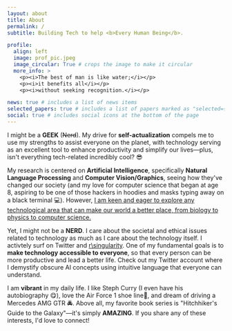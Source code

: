 ```yaml
---
layout: about
title: About
permalink: /
subtitle: Building Tech to help <b>Every Human Being</b>.

profile:
  align: left
  image: prof_pic.jpeg
  image_circular: True # crops the image to make it circular
  more_info: >
    <p><i>The best of man is like water;</i></p>
    <p><i>it benefits all</i></p>
    <p><i>without seeking recognition.</i></p>

news: true # includes a list of news items
selected_papers: true # includes a list of papers marked as "selected={true}"
social: true # includes social icons at the bottom of the page
---
```


I might be a **GEEK** (<strike>Nerd</strike>). My drive for **self-actualization** compels me to use my strengths to assist everyone on the planet, with technology serving as an excellent tool to enhance productivity and simplify our lives—plus, isn't everything tech-related incredibly cool? 😎

My research is centered on **Artificial Intelligence**, specifically **Natural Language Processing** and **Computer Vision/Graphics**, seeing how they've changed our society (and my love for computer science that began at age 8, aspiring to be one of those hackers in hoodies and masks typing away on a black terminal 💻). However, <u>I am keen and eager to explore any technological area that can make our world a better place, from biology to physics to computer science.</u>

Yet, I might not be a **NERD**. I care about the societal and ethical issues related to technology as much as I care about the technology itself. I activtely surf on Twitter and [r\singularity](https://www.reddit.com/r/singularity/). One of my fundamental goals is to **make technology accessible to everyone**, so that every person can be more productive and lead a better life. Check out my Twitter account where I demystify obscure AI concepts using intuitive language that everyone can understand.


I am **vibrant** in my daily life. I like Steph Curry (I even have his autobiography 😋), love the Air Force 1 shoe line👟, and dream of driving a Mercedes AMG GTR 🚔. Above all, my favorite book series is "Hitchhiker's Guide to the Galaxy"—it's simply **AMAZING**. If you share any of these interests, I'd love to connect!